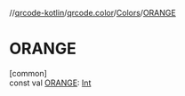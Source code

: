 //[qrcode-kotlin](../../../index.md)/[qrcode.color](../index.md)/[Colors](index.md)/[ORANGE](-o-r-a-n-g-e.md)

# ORANGE

[common]\
const val [ORANGE](-o-r-a-n-g-e.md): [Int](https://kotlinlang.org/api/latest/jvm/stdlib/kotlin-stdlib/kotlin/-int/index.html)
